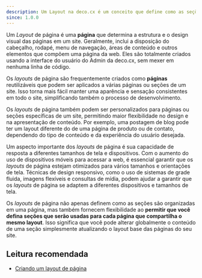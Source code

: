 ```yaml
---
description: Um Layout na deco.cx é um conceito que define como as seções são organizados dentro das páginas.
since: 1.0.0
---
```


Um _Layout_ de página é uma **página** que determina a estrutura e o design
visual das páginas em um site. Geralmente, inclui a disposição do cabeçalho,
rodapé, menu de navegação, áreas de conteúdo e outros elementos que compõem uma
página da web. Eles são totalmente criados usando a interface do usuário do
Admin da deco.cx, sem mexer em nenhuma linha de código.

Os _layouts_ de página são frequentemente criados como **páginas** reutilizáveis
que podem ser aplicados a várias páginas ou seções de um site. Isso torna mais
fácil manter uma aparência e sensação consistentes em todo o site, simplificando
também o processo de desenvolvimento.

Os _layouts_ de página também podem ser personalizados para páginas ou seções
específicas de um site, permitindo maior flexibilidade no design e na
apresentação de conteúdo. Por exemplo, uma postagem de blog pode ter um layout
diferente do de uma página de produto ou de contato, dependendo do tipo de
conteúdo e da experiência do usuário desejada.

Um aspecto importante dos _layouts_ de página é sua capacidade de resposta a
diferentes tamanhos de tela e dispositivos. Com o aumento do uso de dispositivos
móveis para acessar a web, é essencial garantir que os _layouts_ de página
estejam otimizados para vários tamanhos e orientações de tela. Técnicas de
design responsivo, como o uso de sistemas de grade fluida, imagens flexíveis e
consultas de mídia, podem ajudar a garantir que os _layouts_ de página se
adaptem a diferentes dispositivos e tamanhos de tela.

Os _layouts_ de página não apenas definem como as seções são organizadas em uma
página, mas também fornecem flexibilidade ao **permitir que você defina seções
que serão usadas para cada página que compartilha o mesmo layout**. Isso
significa que você pode alterar globalmente o conteúdo de uma seção simplesmente
atualizando o layout base das páginas do seu site.

## Leitura recomendada

- [Criando um layout de página](/docs/pt/tutorials/creating-a-layout)
